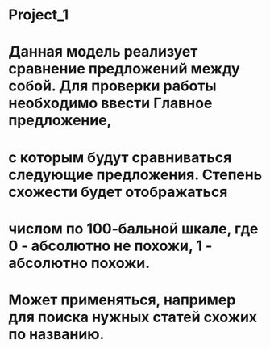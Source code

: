 # Project_1 
# Данная модель реализует сравнение предложений между собой. Для проверки работы необходимо ввести Главное предложение,
# с которым будут сравниваться следующие предложения. Степень схожести будет отображаться
# числом по 100-бальной шкале, где 0 - абсолютно не похожи, 1 - абсолютно похожи.
# Может применяться, например для поиска нужных статей схожих по названию.  
